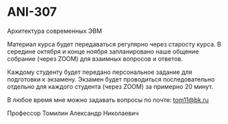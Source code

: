 # ANI-307
  Архитектура современных ЭВМ

  Материал курса будет передаваться регулярно через старосту курса. В середине октября и конце ноября запланировано наше общение собрание (через ZOOM) для взаимных вопросов и ответов.
  
  Каждому студенту будет передано персональное задание для подготовки к экзамену. Экзамен будет проводиться последовательно отдельно для каждого студента (через ZOOM) за примерно 20 минут.
  
  В любое время мне можно задавать вопросы по почте: tom11@bk.ru
  
  Профессор Томилин Александр Николаевич
